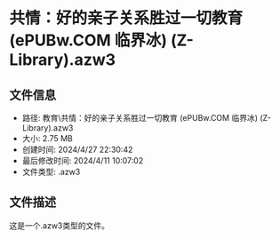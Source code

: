 ﻿# 共情：好的亲子关系胜过一切教育 (ePUBw.COM 临界冰) (Z-Library).azw3

## 文件信息
- 路径: 教育\共情：好的亲子关系胜过一切教育 (ePUBw.COM 临界冰) (Z-Library).azw3
- 大小: 2.75 MB
- 创建时间: 2024/4/27 22:30:42
- 最后修改时间: 2024/4/11 10:07:02
- 文件类型: .azw3

## 文件描述
这是一个.azw3类型的文件。

